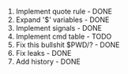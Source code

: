 1. Implement quote rule - DONE
2. Expand '$' variables - DONE
3. Implement signals - DONE
4. Implement cmd table - TODO
5. Fix this bullshit $PWD/? - DONE
6. Fix leaks - DONE
7. Add history - DONE